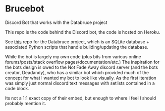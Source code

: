 # Brucebot
Discord Bot that works with the Databruce project

This repo is the code behind the Discord bot, the code is hosted on Heroku.

See [this](https://github.com/lilbud/Databruce) repo for the Databruce project, which is an SQLite database + associated Python scripts that handle building/updating the database.

While the bot is largely my own code (plus bits from various online forums/posts/stack overflow pages/documentation/etc.) The inspiration for the bots design is owed to the Not Fade Away discord server (and the bots creator, Deadandy), who has a similar bot which provided much of the concept for what I wanted my bot to look like visually. As the first iteration was simply just normal discord text messages with setlists contained in a code block.

Its not a 1:1 exact copy of their embed, but enough to where I feel I should probably mention it.
